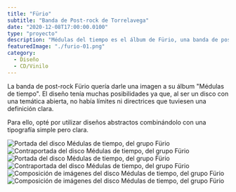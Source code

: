 ```yaml
---
title: "Fürio"
subtitle: "Banda de Post-rock de Torrelavega"
date: "2020-12-08T17:00:00.0100"
type: "proyecto"
description: "Médulas del tiempo es el álbum de Fürio, una banda de post-rock que juega con la melodía y el concepto del tiempo."
featuredImage: "./furio-01.png"
category:
  - Diseño
  - CD/Vinilo
---
```


La banda de post-rock Fürio quería darle una imagen a su álbum "Médulas de tiempo". El diseño tenía muchas posibilidades ya que, al ser un disco con una temática abierta, no había límites ni directrices que tuviesen una definición clara.

Para ello, opté por utilizar diseños abstractos combinándolo con una tipografía simple pero clara.

<div class="gallery-post__1-columns">
  <img src="./furio-02.png" alt="Portada del disco Médulas de tiempo, del grupo Fürio" />
  <img src="./furio-03.png" alt="Contraportada del disco Médulas de tiempo, del grupo Fürio" />
</div>

<div class="gallery-post__3-columns">
  <img src="./furio-02.png" alt="Portada del disco Médulas de tiempo, del grupo Fürio" />
  <img src="./furio-03.png" alt="Contraportada del disco Médulas de tiempo, del grupo Fürio" />
  <img src="./furio-04.png" alt="Composición de imágenes del disco Médulas de tiempo, del grupo Fürio" />
</div>

<div class="gallery-post__1-columns">
<img src="./furio-05.png" alt="Composición de imágenes del disco Médulas de tiempo, del grupo Fürio" />
</div>
